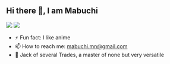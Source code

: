## Hi there 👋, I am Mabuchi
<img src ="https://github-readme-stats.vercel.app/api/top-langs/?username=BuchiNy"/> <img src = "https://github-readme-stats.vercel.app/api?username=BuchiNy&show_icons=true&theme=synthwave"/>

- ⚡ Fun fact: I like anime
- 📫 How to reach me: mabuchi.mn@gmail.com
- 🌱 Jack of several Trades, a master of none but very versatile


  
  
<!--
**BuchiNy/BuchiNy** is a ✨ _special_ ✨ repository because its `README.md` (this file) appears on your GitHub profile.

Here are some ideas to get you started:

- 🔭 I’m currently working on ...
- 🌱 I’m currently learning ...
- 👯 I’m looking to collaborate on ...
- 🤔 I’m looking for help with ...
- 💬 Ask me about ...
- 📫 How to reach me: ...
- 😄 Pronouns: ...
- ⚡ Fun fact: ...
-->
